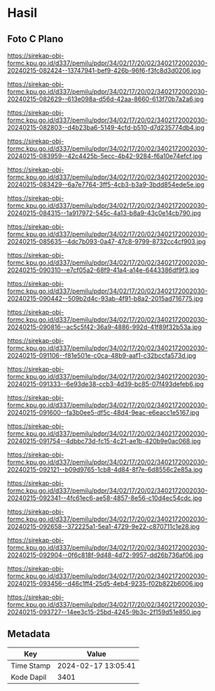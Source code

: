# Hasil

## Foto C Plano

https://sirekap-obj-formc.kpu.go.id/d337/pemilu/pdpr/34/02/17/20/02/3402172002030-20240215-082424--13747941-bef9-426b-96f6-f3fc8d3d0206.jpg

https://sirekap-obj-formc.kpu.go.id/d337/pemilu/pdpr/34/02/17/20/02/3402172002030-20240215-082629--613e098a-d56d-42aa-8660-613f70b7a2a6.jpg

https://sirekap-obj-formc.kpu.go.id/d337/pemilu/pdpr/34/02/17/20/02/3402172002030-20240215-082803--d4b23ba6-5149-4cfd-b510-d7d235774db4.jpg

https://sirekap-obj-formc.kpu.go.id/d337/pemilu/pdpr/34/02/17/20/02/3402172002030-20240215-083959--42c4425b-5ecc-4b42-9284-f6a10e74efcf.jpg

https://sirekap-obj-formc.kpu.go.id/d337/pemilu/pdpr/34/02/17/20/02/3402172002030-20240215-083429--6a7e7764-3ff5-4cb3-b3a9-3bdd854ede5e.jpg

https://sirekap-obj-formc.kpu.go.id/d337/pemilu/pdpr/34/02/17/20/02/3402172002030-20240215-084315--1a917972-545c-4a13-b8a9-43c0e14cb790.jpg

https://sirekap-obj-formc.kpu.go.id/d337/pemilu/pdpr/34/02/17/20/02/3402172002030-20240215-085635--4dc7b093-0a47-47c8-9799-8732cc4cf903.jpg

https://sirekap-obj-formc.kpu.go.id/d337/pemilu/pdpr/34/02/17/20/02/3402172002030-20240215-090310--e7cf05a2-68f9-41a4-a14e-6443386df9f3.jpg

https://sirekap-obj-formc.kpu.go.id/d337/pemilu/pdpr/34/02/17/20/02/3402172002030-20240215-090442--509b2d4c-93ab-4f91-b8a2-2015ad716775.jpg

https://sirekap-obj-formc.kpu.go.id/d337/pemilu/pdpr/34/02/17/20/02/3402172002030-20240215-090816--ac5c5f42-36a9-4886-992d-41f89f32b53a.jpg

https://sirekap-obj-formc.kpu.go.id/d337/pemilu/pdpr/34/02/17/20/02/3402172002030-20240215-091106--f81e501e-c0ca-48b9-aaf1-c32bccfa573d.jpg

https://sirekap-obj-formc.kpu.go.id/d337/pemilu/pdpr/34/02/17/20/02/3402172002030-20240215-091333--6e93de38-ccb3-4d39-bc85-07f493defeb6.jpg

https://sirekap-obj-formc.kpu.go.id/d337/pemilu/pdpr/34/02/17/20/02/3402172002030-20240215-091600--fa3b0ee5-df5c-48d4-9eac-e6eacc1e5167.jpg

https://sirekap-obj-formc.kpu.go.id/d337/pemilu/pdpr/34/02/17/20/02/3402172002030-20240215-091754--4dbbc73d-fc15-4c21-ae1b-420b9e0ac068.jpg

https://sirekap-obj-formc.kpu.go.id/d337/pemilu/pdpr/34/02/17/20/02/3402172002030-20240215-092121--b09d9765-1cb8-4d84-8f7e-6d8556c2e85a.jpg

https://sirekap-obj-formc.kpu.go.id/d337/pemilu/pdpr/34/02/17/20/02/3402172002030-20240215-092341--4fc61ec6-ae58-4857-8e56-c10d4ec54cdc.jpg

https://sirekap-obj-formc.kpu.go.id/d337/pemilu/pdpr/34/02/17/20/02/3402172002030-20240215-092658--372225a1-5ea1-4729-9e22-c870711c1e28.jpg

https://sirekap-obj-formc.kpu.go.id/d337/pemilu/pdpr/34/02/17/20/02/3402172002030-20240215-092904--0f6c818f-9d48-4d72-9957-dd26b736af06.jpg

https://sirekap-obj-formc.kpu.go.id/d337/pemilu/pdpr/34/02/17/20/02/3402172002030-20240215-093456--d46c1ff4-25d5-4eb4-9235-f02b822b6006.jpg

https://sirekap-obj-formc.kpu.go.id/d337/pemilu/pdpr/34/02/17/20/02/3402172002030-20240215-093727--14ee3c15-25bd-4245-9b3c-2f159d51e850.jpg


## Metadata

| Key        | Value               |
| ---------- | ------------------- |
| Time Stamp | 2024-02-17 13:05:41 |
| Kode Dapil | 3401                |



